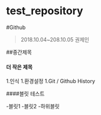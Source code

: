 # test_repository
#Github

>2018.10.04~208.10.05
>권제인

##중간제목

#### 더 작은 제목

1.인식
1.환경설정
1.Git / Github History

####블릿 테스트

-블릿1
-블릿2
 -하위블릿
